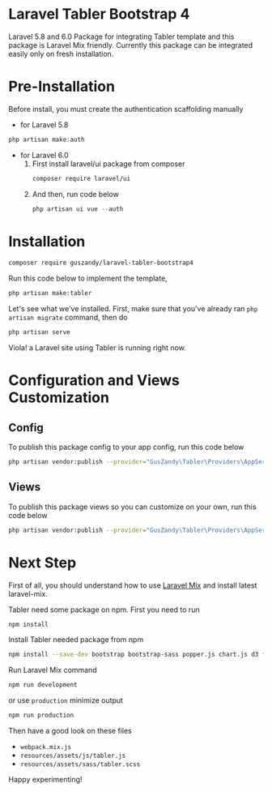 # Laravel Tabler Bootstrap 4
Laravel 5.8 and 6.0 Package for integrating Tabler template and this package is Laravel Mix friendly. Currently this package can be integrated easily only on fresh installation.

# Pre-Installation
Before install, you must create the authentication scaffolding manually

- for Laravel 5.8
```php
php artisan make:auth
```
- for Laravel 6.0
  1. First install laravel/ui package from composer  
     ```bash
     composer require laravel/ui
     ```
  1. And then, run code below
     ```php
     php artisan ui vue --auth
     ```

# Installation
```bash
composer require guszandy/laravel-tabler-bootstrap4
```
Run this code below to implement the template,
```bash
php artisan make:tabler
```
Let's see what we've installed. First, make sure that you've already ran ```php artisan migrate``` command, then do
```bash
php artisan serve
```
Viola! a Laravel site using Tabler is running right now.

# Configuration and Views Customization
## Config
To publish this package config to your app config, run this code below
```bash
php artisan vendor:publish --provider="GusZandy\Tabler\Providers\AppServiceProvider" --tag="config"
```
## Views
To publish this package views so you can customize on your own, run this code below
```bash
php artisan vendor:publish --provider="GusZandy\Tabler\Providers\AppServiceProvider" --tag="views"
```

# Next Step
First of all, you should understand how to use [Laravel Mix](https://laravel.com/docs/mix) and install latest laravel-mix.

Tabler need some package on npm. First you need to run
```bash
npm install
```

Install Tabler needed package from npm
```bash
npm install --save-dev bootstrap bootstrap-sass popper.js chart.js d3 font-awesome jquery-circle-progress jvectormap moment requirejs select2 select2-bootstrap-theme selectize sparkline tabler-ui tablesorter bootstrap-datepicker eonasdan-bootstrap-datetimepicker @ttskch/select2-bootstrap4-theme
```

Run Laravel Mix command
```bash
npm run development
```
or use ```production``` minimize output
```bash
npm run production
```

Then have a good look on these files
- ```webpack.mix.js```
- ```resources/assets/js/tabler.js```
- ```resources/assets/sass/tabler.scss```

Happy experimenting!
